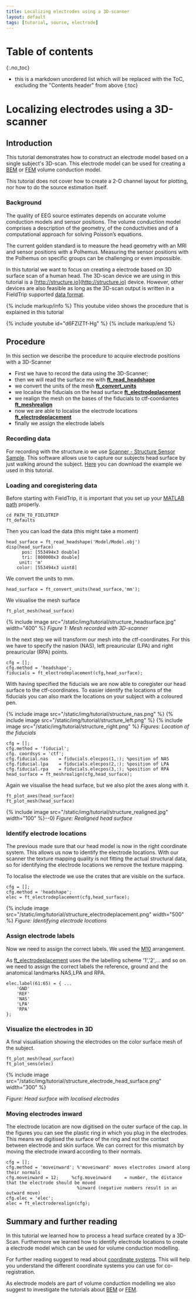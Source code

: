 ```yaml
---
title: Localizing electrodes using a 3D-scanner
layout: default
tags: [tutorial, source, electrode]
---
```


# Table of contents
{:.no_toc}

* this is a markdown unordered list which will be replaced with the ToC, excluding the "Contents header" from above
{:toc}

# Localizing electrodes using a 3D-scanner

## Introduction

This tutorial demonstrates how to construct an electrode model based on a single subject's 3D-scan. This electrode model can be used for creating a [BEM](/tutorial/headmodel_eeg_bem) or [FEM](/tutorial/headmodel_eeg_fem) volume conduction model.

This tutorial does not cover how to create a 2-D channel layout for plotting, nor how to do the source estimation itself.

###  Background

The quality of EEG source estimates depends on accurate volume conduction models and sensor positions. The volume conduction model comprises a description of the geometry, of the conductivities and of a computational approach for solving Poisson’s equations. 

The current golden standard is to measure the head geometry with an MRI and sensor positions with a Polhemus. Measuring the sensor positions with the Polhemus on specific groups can be challenging or even impossible.

In this tutorial we want to focus on creating a electrode  based on 3D surface scan of a human head. The 3D-scan device we are using in this tutorial is a [http://structure.io](http://structure.io) device. However, other devices are also feasible as long as the 3D-scan output is written in a FieldTrip supported [data format](/dataformat).

{% include markup/info %}
This youtube video shows the procedure that is explained in this tutorial

{% include youtube id="d6FZlZTf-Hg" %}
{% include markup/end %}

## Procedure

In this section we describe the procedure to acquire electrode positions with a 3D-Scanner
*  First we have to record the data using the 3D-Scanner;
*  then we will read the surface me with **[ft_read_headshape](/reference/ft_read_headshape)**
*  we convert the units of the mesh **[ft_convert_units](/reference/ft_convert_units)**
*  we localise the fiducials on the head surface **[ft_electrodeplacement](/reference/ft_electrodeplacement)**
*  we realign the mesh on the bases of the fiducials to ctf-coordiantes **[ft_meshrealign](/reference/ft_meshrealign)**
*  now we are able to localise the electrode locations **[ft_electrodeplacement](/reference/ft_electrodeplacement)**
*  finally we assign the electrode labels

### Recording data

For recording with the structure.io we use [Scanner - Structure Sensor Sample](https://itunes.apple.com/us/app/scanner-structure-sensor-sample/id891169722?mt=8). This software allows use to capture our subjects head surface by just walking around the subject. [Here](ftp://ftp.fieldtriptoolbox.org/pub/fieldtrip/tutorial/electrode/3D-Scan.zip ) you can download the example we used in this tutorial.

### Loading and coregistering data

Before starting with FieldTrip, it is important that you set up your [MATLAB path](/faq/should_i_add_fieldtrip_with_all_subdirectories_to_my_matlab_path) properly.

	cd PATH_TO_FIELDTRIP
	ft_defaults

Then you can load the data (this might take a moment)

	head_surface = ft_read_headshape('Model/Model.obj')
	disp(head_surface)
	      pos: [553494x3 double]
	      tri: [800000x3 double]
	     unit: 'm'
	    color: [553494x3 uint8]

We convert the units to mm.

	head_surface = ft_convert_units(head_surface,'mm');

We visualise the mesh surface

	ft_plot_mesh(head_surface)

{% include image src="/static/img/tutorial/structure_headsurface.jpg" width="400" %}
*Figure 1: Mesh recorded with 3D-scanner*

In the next step we will transform our mesh into the ctf-coordinates. For this we have to specify the nasion (NAS), left preauricular (LPA) and right preauricular (RPA) points.

	cfg = [];
	cfg.method = 'headshape';
	fiducials = ft_electrodeplacement(cfg,head_surface);

With having specified the fiducials we are now able to coregister our head surface to the ctf-coordinates. To easier identify the locations of the fiducials you can also mark the locations on your subject with a coloured pen.

{% include image src="/static/img/tutorial/structure_nas.png" %}
{% include image src="/static/img/tutorial/structure_left.png" %}
{% include image src="/static/img/tutorial/structure_right.png" %}
*Figures: Location of the fiducials*

	cfg = [];
	cfg.method = 'fiducial';
	cfg. coordsys = 'ctf';
	cfg.fiducial.nas    = fiducials.elecpos(1,:); %position of NAS
	cfg.fiducial.lpa    = fiducials.elecpos(2,:); %position of LPA
	cfg.fiducial.rpa    = fiducials.elecpos(3,:); %position of RPA
	head_surface = ft_meshrealign(cfg,head_surface);

Again we visualise the head surface, but we also plot the axes along with it.

	ft_plot_axes(head_surface)
	ft_plot_mesh(head_surface)

{% include image src="/static/img/tutorial/structure_realigned.jpg" width="100" %}--0)
*Figure: Realigned head surface*

### Identify electrode locations

The previous made sure that our head model is now in the right coordinate system. This allows us now to identify the electrode locations. With our scanner the texture mapping quality is not fitting the actual structural data, so for identifying the electrode locations we remove the texture mapping.

To localise the electrode we use the crates that are visible on the surface.

	cfg = [];
	cfg.method = 'headshape';
	elec = ft_electrodeplacement(cfg,head_surface);

{% include image src="/static/img/tutorial/structure_electrodeplacement.png" width="500" %}
*Figure: Identifying electrode locations*

### Assign electrode labels

Now we need to assign the correct labels. We used the [M10](http://www.easycap.de/e/electrodes/13_M10.htm) arrangement.

As [ft_electrodeplacement](/reference/ft_electrodeplacement) uses the the labelling scheme '1','2',... and so on we need to assign the correct labels the reference, ground and the anatomical landmarks NAS,LPA and RPA.

	elec.label(61:65) = { ...
	    'GND'
	    'REF'
	    'NAS'
	    'LPA'
	    'RPA'  
	};

### Visualize the electrodes in 3D

A final visualisation showing the electrodes on the color surface mesh of the subject.

	ft_plot_mesh(head_surface)
	ft_plot_sens(elec)

{% include image src="/static/img/tutorial/structure_electrode_head_surface.png" width="300" %}

*Figure: Head surface with localised electrodes*

### Moving electrodes inward

The electrode location are now digitised on the outer surface of the cap. In the figures you can see the plastic ring in which you plug in the electrodes. This means we digitised the surface of the ring and not the contact between electrode and skin surface. We can correct for this mismatch by moving the electrode inward according to their normals.

	cfg = [];
	cfg.method = 'moveinward'; %'moveinward' moves electrodes inward along their normals
	cfg.moveinward = 12;     %cfg.moveinward     = number, the distance that the electrode should be moved
	                           %inward (negative numbers result in an outward move)
	cfg.elec = 'elec';
	elec = ft_electroderealign(cfg);

## Summary and further reading

In this tutorial we learned how to process a head surface created by a 3D-Scan. Furthermore we learned how to identify electrode locations to create a electrode model which can be used for volume conduction modelling.

For further reading suggest to read  about [coordinate systems](/faq/how_are_the_different_head_and_mri_coordinate_systems_defined). This will help you understand the different coordinate systems you can use for co-registration.

As electrode models are part of volume conduction modelling we also suggest to investigate the tutorials about [BEM](/tutorial/headmodel_eeg_bem) or [FEM](/tutorial/headmodel_eeg_fem).
